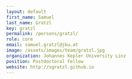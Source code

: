 ```yaml
---
layout: default
first_name: Samuel
last_name: Gratzl
key: gratzl
permalink: /persons/gratzl/
role: core
email: samuel.gratzl@jku.at
image: /assets/images/team/gratzl.jpg
organization: Johannes Kepler University Linz
position: Postdoctoral Fellow
website: http://sgratzl.github.io
---
```

